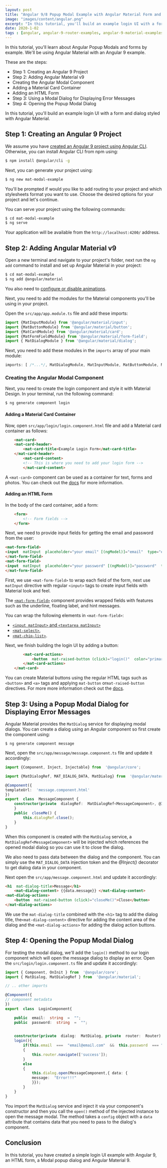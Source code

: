 ```yaml
---
layout: post
title: "Angular 9/8 Popup Modal Example with Angular Material Form and Modal Dialog Components"
image: "images/content/angular.png"
excerpt: "In this tutorial, you'll build an example login UI with a form and modal dialog styled with Angular Material 9." 
date: 2020-1-02
tags : [angular, angular-9-router-examples, angular-9-material-examples]
---
```


In this tutorial, you'll learn about Angular Popup Modals and forms by example. We'll be using Angular Material with an Angular 9 example.

These are the steps:

- Step 1: Creating an Angular 9 Project
- Step 2: Adding Angular Material v9
- Creating the Angular Modal Component
- Adding a Material Card Container
- Adding an HTML Form
- Step 3: Using a Modal Dialog for Displaying Error Messages
- Step 4: Opening the Popup Modal Dialog

In this tutorial, you'll build an example login UI with a form and dialog styled with Angular Material. 

## Step 1: Creating an Angular 9 Project

We assume you have [created an Angular 9 project using Angular CLI](https://www.techiediaries.com/angular-cli-tutorial/). Otherwise, you can install Angular CLI from npm using:


```bash
$ npm install @angular/cli -g
```

Next, you can generate your project using:

```bash
$ ng new mat-modal-example
```

You'll be prompted if would you like to add routing to your project and which stylesheets format you want to use. Choose the desired options for your project and let's continue.

You can serve your project using the following commands:

```bash
$ cd mat-modal-example
$ ng serve
```

Your application will be available from the `http://localhost:4200/` address.

## Step 2: Adding Angular Material v9

Open a new terminal and navigate to your project's folder, next run the `ng add` command to install and set up Angular Material in your project:

```bash
$ cd mat-modal-example
$ ng add @angular/material
```

You also need to [configure or disable animations](https://material.angular.io/guide/getting-started#step-2-configure-animations).

Next, you need to add the modules for the Material components you'll be using in your project.

Open the `src/app/app.module.ts` file and add these imports: 

```ts
import {MatInputModule} from '@angular/material/input';
import {MatButtonModule} from '@angular/material/button';
import {MatCardModule} from '@angular/material/card';
import {MatFormFieldModule} from '@angular/material/form-field';
import { MatDialogModule } from '@angular/material/dialog';

```

Next, you need to add these modules in the `imports` array of your main module:

```ts
imports: [ /*...*/, MatDialogModule, MatInputModule, MatButtonModule, MatCardModule, MatFormFieldModule],
```  

### Creating the Angular Modal Component

Next, you need to create the login component and style it with Material Design. In your terminal, run the following command:

```bash
$ ng generate component login
```

#### Adding a Material Card Container
 
Now, open `src/app/login/login.component.html` file and add a Material card container as follows:

```html
	<mat-card>
	<mat-card-header>
		<mat-card-title>Example Login Form</mat-card-title>
	</mat-card-header>
		<mat-card-content>
		<!-- This is where you need to add your login form -->
		</mat-card-content>
```

A `<mat-card>` component can be used as a container for text, forms and photos. You can check out the [docs](https://material.angular.io/components/card/overview) for more information.

#### Adding an HTML Form

In the body of the card container, add a form:

```html
	<form>
		<!-- Form fields -->
	</form>
```

Next, we need to provide input fields for getting the email and password from the user:  

```html
<mat-form-field>
<input  matInput  placeholder="your email" [(ngModel)]="email"  type="email" name="email"  required>
</mat-form-field>
<mat-form-field>
<input  matInput  placeholder="your password" [(ngModel)]="password"  type="password"  name="password"  required>
</mat-form-field>
```

First, we use `<mat-form-field>` to wrap each field of the form, next use `matInput` directive with regular `<input>` tags  to create input fields with Material look and feel.

The [`<mat-form-field>`](https://material.angular.io/components/form-field/overview) component provides wrapped fields with features such as the underline, floating label, and hint messages.

You can wrap the following elements in `<mat-form-field>`:

-   [`<input matInput>` and `<textarea matInput>`](https://material.angular.io/components/input/overview)
-   [`<mat-select>`](https://material.angular.io/components/select/overview),
-   [`<mat-chip-list>`](https://material.angular.io/components/chips/overview).

Next, we finish building the login UI by adding a button:
 
```html
		<mat-card-actions>
			<button  mat-raised-button (click)="login()"  color="primary">Login</button>
		</mat-card-actions>
	</mat-card>
```

You can create Material buttons using the regular HTML tags such as `<button>` and `<a>` tags and applying  `mat-button` or`mat-raised-button` directives. For more more information check out the [docs](https://material.angular.io/components/button/overview).
 
## Step 3: Using a Popup Modal Dialog for Displaying Error Messages

Angular Material provides the `MatDialog` service for displaying modal dialogs. You can create a dialog using an Angular component so first create the component using:

```
$ ng generate component message
``` 

Next, open the  `src/app/message/message.component.ts` file and update it accordingly:

```ts
import {Component, Inject, Injectable} from  '@angular/core';

import {MatDialogRef, MAT_DIALOG_DATA, MatDialog} from  '@angular/material/dialog';

@Component({
templateUrl:  'message.component.html'
})
export  class  MessageComponent {
	constructor(private  dialogRef:  MatDialogRef<MessageComponent>, @Inject(MAT_DIALOG_DATA) public  data:  any) {
	}
	public  closeMe() {
		this.dialogRef.close();
	}
}
```

When this component is created with the `MatDialog` service, a `MatDialogRef<MessageComponent>` will be injected which references the opened modal dialog so you can use it to close the dialog.

We also need to pass data between the dialog and the component. You can simply use the `MAT_DIALOG_DATA` injection token and the *@Inject()* decorator to get dialog data in your component.

Next open the `src/app/message.component.html` and update it accordingly:

```html
<h1  mat-dialog-title>Message</h1>
	<mat-dialog-content> {{data.message}} </mat-dialog-content>
<mat-dialog-actions>
	<button  mat-raised-button (click)="closeMe()">Close</button>
</mat-dialog-actions>
```

We use the `mat-dialog-title` combined with the `<h1>` tag to add the dialog title, the`<mat-dialog-content>` directive for adding the content area of the dialog and the `<mat-dialog-actions>` for adding the dialog action buttons. 

## Step 4: Opening the Popup Modal Dialog

For testing the modal dialog, we'll add the `login()` method to our login component which will open  the message dialog to display an error. Open the `src/login/login.component.ts` file and update it accordingly: 

```ts
import { Component, OnInit } from  '@angular/core';
import { MatDialog, MatDialogRef } from  '@angular/material';

// .. other imports

@Component({
// component metadata
})
export  class  LoginComponent{

	public  email:  string  =  "";
	public  password:  string  =  "";
	

	constructor(private  dialog:  MatDialog, private  router:  Router) { }
	login(){
		if(this.email  ===  "email@email.com"  &&  this.password  === "p@ssw0rd")
		{
			this.router.navigate(['success']);
		}
		else
		{
			this.dialog.open(MessageComponent,{ data: {
			message:  "Error!!!"
			}});
		}
	}
}
```

You import the `MatDialog` service and inject it via your component's constructor and then you call the `open()` method of the injected instance to open the message modal. The method takes a `config` object with a `data` attribute that contains data that you need to pass to the dialog's component. 

## Conclusion

In this tutorial, you have created a simple login UI example with Angular 9, an HTML form, a Modal popup dialog and Angular Material 9.
